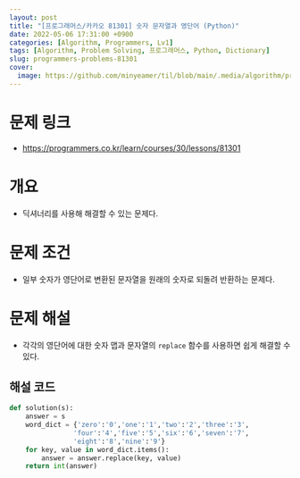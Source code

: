 ```yaml
---
layout: post
title: "[프로그래머스/카카오 81301] 숫자 문자열과 영단어 (Python)"
date: 2022-05-06 17:31:00 +0900
categories: [Algorithm, Programmers, Lv1]
tags: [Algorithm, Problem Solving, 프로그래머스, Python, Dictionary]
slug: programmers-problems-81301
cover:
  image: https://github.com/minyeamer/til/blob/main/.media/algorithm/programmers-logo.png?raw=true
---
```


# 문제 링크
- https://programmers.co.kr/learn/courses/30/lessons/81301

# 개요
- 딕셔너리를 사용해 해결할 수 있는 문제다.

# 문제 조건
- 일부 숫자가 영단어로 변환된 문자열을 원래의 숫자로 되돌려 반환하는 문제다.

# 문제 해설
- 각각의 영단어에 대한 숫자 맵과 문자열의 `replace` 함수를 사용하면 쉽게 해결할 수 있다.

## 해설 코드

```python
def solution(s):
    answer = s
    word_dict = {'zero':'0','one':'1','two':'2','three':'3',
                'four':'4','five':'5','six':'6','seven':'7',
                'eight':'8','nine':'9'}
    for key, value in word_dict.items():
        answer = answer.replace(key, value)
    return int(answer)
```
